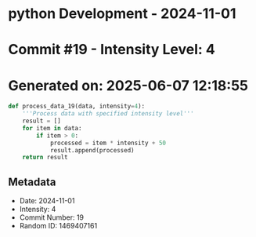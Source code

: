 ﻿# python Development - 2024-11-01
# Commit #19 - Intensity Level: 4
# Generated on: 2025-06-07 12:18:55
```python
def process_data_19(data, intensity=4):
    '''Process data with specified intensity level'''
    result = []
    for item in data:
        if item > 0:
            processed = item * intensity + 50
            result.append(processed)
    return result
```
## Metadata
- Date: 2024-11-01
- Intensity: 4
- Commit Number: 19
- Random ID: 1469407161
